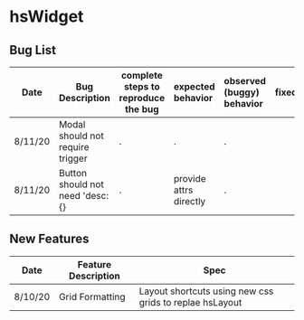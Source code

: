 # hsWidget
## Bug List

Date    | Bug Description     | complete steps to reproduce the bug | expected behavior | observed (buggy) behavior | fixed?
------- | ------------------- | -------- | :-------- | :------ | :------
8/11/20 | Modal should not require trigger | . | . | . 
8/11/20 | Button should not need 'desc:{} | . | provide attrs directly | .


## New Features

Date    | Feature Description | Spec 
------- | ------------------- | -------- 
8/10/20 | Grid Formatting     | Layout shortcuts using new css grids to replae hsLayout 